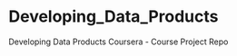 Developing_Data_Products
========================

Developing Data Products Coursera - Course Project Repo
